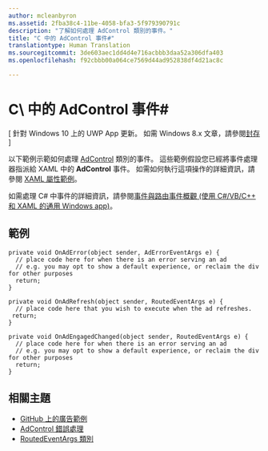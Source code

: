 ```yaml
---
author: mcleanbyron
ms.assetid: 2fba38c4-11be-4058-bfa3-5f979390791c
description: "了解如何處理 AdControl 類別的事件。"
title: "C 中的 AdControl 事件#"
translationtype: Human Translation
ms.sourcegitcommit: 3de603aec1dd4d4e716acbbb3daa52a306dfa403
ms.openlocfilehash: f92cbbb00a064ce7569d44ad952838df4d21ac8c

---
```


# C\ 中的 AdControl 事件# #  


\[ 針對 Windows 10 上的 UWP App 更新。 如需 Windows 8.x 文章，請參閱[封存](http://go.microsoft.com/fwlink/p/?linkid=619132) \]

以下範例示範如何處理 [AdControl](https://msdn.microsoft.com/library/windows/apps/microsoft.advertising.winrt.ui.adcontrol.aspx) 類別的事件。 這些範例假設您已經將事件處理器指派給 XAML 中的 **AdControl** 事件。 如需如何執行這項操作的詳細資訊，請參閱 [XAML 屬性範例](xaml-properties-example.md)。

如需處理 C# 中事件的詳細資訊，請參閱[事件與路由事件概觀 (使用 C#/VB/C++ 和 XAML 的通用 Windows app)](http://msdn.microsoft.com/library/windows/apps/hh758286)。

## 範例


``` syntax
private void OnAdError(object sender, AdErrorEventArgs e) {
  // place code here for when there is an error serving an ad
  // e.g. you may opt to show a default experience, or reclaim the div for other purposes
  return;
}

private void OnAdRefresh(object sender, RoutedEventArgs e) {
  // place code here that you wish to execute when the ad refreshes.
 return;
}

private void OnAdEngagedChanged(object sender, RoutedEventArgs e) {
  // place code here for when there is an error serving an ad
  // e.g. you may opt to show a default experience, or reclaim the div for other purposes
  return;
}
```

## 相關主題

* [GitHub 上的廣告範例](http://aka.ms/githubads)
* [AdControl 錯誤處理](adcontrol-error-handling.md)
* [RoutedEventArgs 類別](http://msdn.microsoft.com/library/system.windows.routedeventargs.aspx)

 

 



<!--HONumber=Jul16_HO2-->


